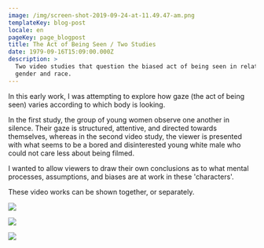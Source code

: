 ```yaml
---
image: /img/screen-shot-2019-09-24-at-11.49.47-am.png
templateKey: blog-post
locale: en
pageKey: page_blogpost
title: The Act of Being Seen / Two Studies
date: 1979-09-16T15:09:00.000Z
description: >
  Two video studies that question the biased act of being seen in relation to
  gender and race.
---
```

In this early work, I was attempting to explore how gaze (the act of being seen) varies according to which body is looking.

In the first study, the group of young women observe one another in silence. Their gaze is structured, attentive, and directed towards themselves, whereas in the second video study, the viewer is presented with what seems to be a bored and disinterested young white male who could not care less about being filmed.

I wanted to allow viewers to draw their own conclusions as to what mental processes, assumptions, and biases are at work in these 'characters'. 

These video works can be shown together, or separately. 

![](/img/screen-shot-2019-09-24-at-11.49.47-am.png)

![](/img/cd1.jpg)

![](/img/screen-shot-2016-12-29-at-7.55.01-pm.png)
